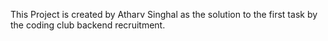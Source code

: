 This Project is created by Atharv Singhal as the solution to the first task by the coding club backend recruitment.
